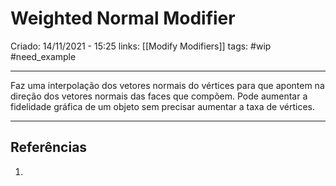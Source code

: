 # Weighted Normal Modifier
Criado: 14/11/2021 - 15:25
links: [[Modify Modifiers]]
tags: #wip #need_example 

---

Faz uma interpolação dos vetores normais do vértices para que apontem na direção dos vetores normais das faces que compõem. Pode aumentar a fidelidade gráfica de um objeto sem precisar aumentar a taxa de vértices.

---
## Referências
1. 